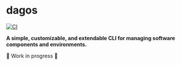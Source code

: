 # dagos

[![CI](https://github.com/DAG-OS/dagos/actions/workflows/ci.yml/badge.svg?branch=trunk)](https://github.com/DAG-OS/dagos/actions/workflows/ci.yml)

**A simple, customizable, and extendable CLI for managing software components and environments.**

🚧 Work in progress 🚧
